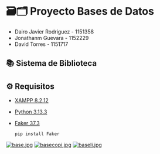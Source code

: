# 🗃🗂 Proyecto Bases de Datos
* Dairo Javier Rodriguez - 1151358
* Jonathanm Guevara - 1152229
* David Torres - 1151717

## 📚 Sistema de Biblioteca

## ⚙ Requisitos

* [XAMPP 8.2.12](https://www.apachefriends.org/es/index.html)
* [Python 3.13.3](https://www.python.org/downloads/)
* [Faker 37.3](https://pypi.org/project/Faker/)

    ```
    pip install Faker
    ```
[![base.jpg](https://i.postimg.cc/BbPJWwwL/base.jpg)](https://postimg.cc/4HGDVwGs)
[![basecopi.jpg](https://i.postimg.cc/3RVdDGsG/basecopi.jpg)](https://postimg.cc/xJG0wXTj)
[![baseli.jpg](https://i.postimg.cc/SR9jLs4v/baseli.jpg)](https://postimg.cc/5Qxxbf6B)